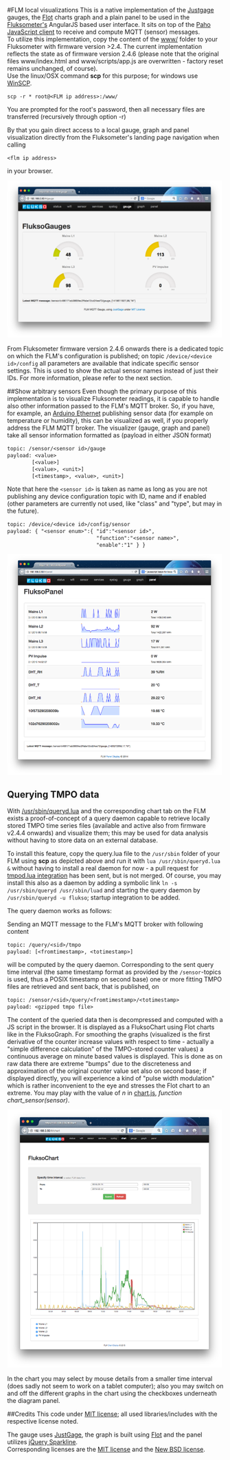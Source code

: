#FLM local visualizations
This is a native implementation of the [Justgage](http:/justgage.com) gauges, the [Flot](http://www.flotcharts.org/) charts graph and a plain panel to be used in the [Fluksometer's](http://flukso.net) AngularJS based user interface. It sits on top of the [Paho JavaScript client](https://eclipse.org/paho/clients/js/) to receive and compute MQTT (sensor) messages.<br/>
To utilize this implementation, copy the content of the [www/](www/) folder to your Fluksometer with firmware version >2.4. The current implementation reflects the state as of firmware version 2.4.6 (please note that the original files www/index.html and www/scripts/app.js are overwritten - factory reset remains unchanged, of course).<br>
Use the linux/OSX command **scp** for this purpose; for windows use [WinSCP](http://winscp.net).

    scp -r * root@<FLM ip address>:/www/

You are prompted for the root's password, then all necessary files are transferred (recursively through option -r)

By that you gain direct access to a local gauge, graph and panel visualization directly from the Fluksometer's landing page navigation when calling

    <flm ip address>

in your browser.

<img src="FLMlocalGauge.png" width=500px>

From Fluksometer firmware version 2.4.6 onwards there is a dedicated topic on which the FLM's configuration is published; on topic `/device/<device id>/config` all parameters are available that indicate specific sensor settings. This is used to show the actual sensor names instead of just their IDs. For more information, please refer to the next section. 

##Show arbitrary sensors
Even though the primary purpose of this implementation is to visualize Fluksometer readings, it is capable to handle also other information passed to the FLM's MQTT broker. So, if you have, for example, an [Arduino Ethernet](https://github.com/gebhardm/energyhacks/tree/master/AVRNetIOduino/AVRNetIO_MQTT_DS_DHT) publishing sensor data (for example on temperature or humidity), this can be visualized as well, if you properly address the FLM MQTT broker. The visualizer (gauge, graph and panel) take all sensor information formatted as (payload in either JSON format)

    topic: /sensor/<sensor id>/gauge
    payload: <value> 
            [<value>] 
            [<value>, <unit>] 
            [<timestamp>, <value>, <unit>]

Note that here the `<sensor id>` is taken as name as long as you are not publishing any device configuration topic with ID, name and if enabled (other parameters are currently not used, like "class" and "type", but may in the future).

    topic: /device/<device id>/config/sensor
    payload: { "<sensor enum>":{ "id":"<sensor id>", 
                                 "function":"<sensor name>", 
                                 "enable":"1" } }

<img src="FLMlocalPanel.png" width=500px>
 
## Querying TMPO data
With [/usr/sbin/queryd.lua](/usr/sbin/queryd.lua) and the corresponding chart tab on the FLM exists a proof-of-concept of a query daemon capable to retrieve locally stored TMPO time series files (available and active also from firmware v2.4.4 onwards) and visualize them; this may be used for data analysis without having to store data on an external database. 

To install this feature, copy the query.lua file to the `/usr/sbin` folder of your FLM using **scp** as depicted above and run it with `lua /usr/sbin/queryd.lua &` without having to install a real daemon for now - a pull request for [tmpod.lua integration](https://github.com/flukso/flm02/pull/6) has been sent, but is not merged. Of course, you may install this also as a daemon by adding a symbolic link `ln -s /usr/sbin/queryd /usr/sbin/luad` and starting the query daemon by `/usr/sbin/queryd -u flukso`; startup integration to be added.

The query daemon works as follows:

Sending an MQTT message to the FLM's MQTT broker with following content

    topic: /query/<sid>/tmpo
    payload: [<fromtimestamp>, <totimestamp>]
    
will be computed by the query daemon. Corresponding to the sent query time interval (the same timestamp format as provided by the `/sensor`-topics is used, thus a POSIX timestamp on second base) one or more fitting TMPO files are retrieved and sent back, that is published, on

    topic: /sensor/<sid>/query/<fromtimestamp>/<totimestamp>
    payload: <gzipped tmpo file>
    
The content of the queried data then is decompressed and computed with a JS script in the browser. It is displayed as a FluksoChart using Flot charts like in the FluksoGraph. For smoothing the graphs (visualized is the first derivative of the counter increase values with respect to time - actually a "simple difference calculation" of the TMPO-stored counter values) a continuous average on minute based values is displayed. This is done as on raw data there are extreme "bumps" due to the discreteness and approximation of the original counter value set also on second base; if displayed directly, you will experience a kind of "pulse width modulation" which is rather inconvenient to the eye and stresses the Flot chart to an extreme. You may play with the value of *n* in [chart.js](https://github.com/gebhardm/flmlocal/blob/master/www/scripts/controllers/chart.js#L176), *function chart_sensor(sensor)*.

<img src="FLMlocalChart.png" width=500px>

In the chart you may select by mouse details from a smaller time interval (does sadly not seem to work on a tablet computer); also you may switch on and off the different graphs in the chart using the checkboxes underneath the diagram panel.

##Credits
This code under [MIT license](LICENSE); all used libraries/includes with the respective license noted.

The gauge uses [JustGage](http://justgage.com/), the graph is built using [Flot](http://www.flotcharts.org/) and the panel utilizes [jQuery Sparkline](http://omnipotent.net/jquery.sparkline/).<br/>
Corresponding licenses are the [MIT license](http://opensource.org/licenses/mit-license.php) and the [New BSD license](http://opensource.org/licenses/BSD-3-Clause).
